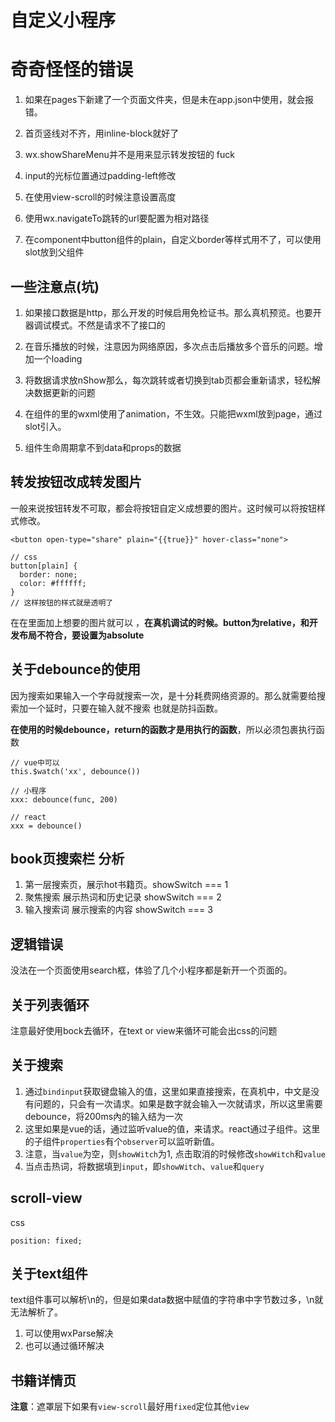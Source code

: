 # 自定义小程序

# 奇奇怪怪的错误

1. 如果在pages下新建了一个页面文件夹，但是未在app.json中使用，就会报错。

2. 首页竖线对不齐，用inline-block就好了

3. wx.showShareMenu并不是用来显示转发按钮的 fuck

4. input的光标位置通过padding-left修改

5. 在使用view-scroll的时候注意设置高度

6. 使用wx.navigateTo跳转的url要配置为相对路径

7. 在component中button组件的plain，自定义border等样式用不了，可以使用slot放到父组件

## 一些注意点(坑)

1. 如果接口数据是http，那么开发的时候启用免检证书。那么真机预览。也要开器调试模式。不然是请求不了接口的

2. 在音乐播放的时候，注意因为网络原因，多次点击后播放多个音乐的问题。增加一个loading

3. 将数据请求放nShow那么，每次跳转或者切换到tab页都会重新请求，轻松解决数据更新的问题

4. 在组件的里的wxml使用了animation，不生效。只能把wxml放到page，通过slot引入。

5. 组件生命周期拿不到data和props的数据



## 转发按钮改成转发图片

一般来说按钮转发不可取，都会将按钮自定义成想要的图片。这时候可以将按钮样式修改。

```
<button open-type="share" plain="{{true}}" hover-class="none">

// css
button[plain] {
  border: none;
  color: #ffffff;
}
// 这样按钮的样式就是透明了
```
在在里面加上想要的图片就可以 ，**在真机调试的时候。button为relative，和开发布局不符合，要设置为absolute**

## 关于debounce的使用

因为搜索如果输入一个字母就搜索一次，是十分耗费网络资源的。那么就需要给搜索加一个延时，只要在输入就不搜索
也就是防抖函数。

**在使用的时候debounce，return的函数才是用执行的函数**，所以必须包裹执行函数

```
// vue中可以
this.$watch('xx', debounce())

// 小程序
xxx: debounce(func, 200)

// react
xxx = debounce()
```

## book页搜索栏 分析

1. 第一层搜索页，展示hot书籍页。showSwitch === 1
2. 聚焦搜索 展示热词和历史记录 showSwitch === 2
3. 输入搜索词 展示搜索的内容 showSwitch === 3

## 逻辑错误

没法在一个页面使用search框，体验了几个小程序都是新开一个页面的。

## 关于列表循环

注意最好使用bock去循环，在text or view来循环可能会出css的问题

## 关于搜索

1. 通过`bindinput`获取键盘输入的值，这里如果直接搜索，在真机中，中文是没有问题的，只会有一次请求。如果是数字就会输入一次就请求，所以这里需要debounce，将200ms內的输入结为一次
2. 这里如果是vue的话，通过监听value的值，来请求。react通过子组件。这里的子组件`properties`有个`observer`可以监听新值。
3. 注意，当`value`为空，则`showWitch`为1, 点击取消的时候修改`showWitch`和`value`
4. 当点击热词，将数据填到`input`，即`showWitch`、`value`和`query`

## scroll-view

css
```
position: fixed;

```

## 关于text组件

text组件事可以解析\n的，但是如果data数据中赋值的字符串中字节数过多，\n就无法解析了。

1. 可以使用wxParse解决
2. 也可以通过循环解决


## 书籍详情页

**注意**：遮罩层下如果有`view-scroll`最好用`fixed`定位其他`view`